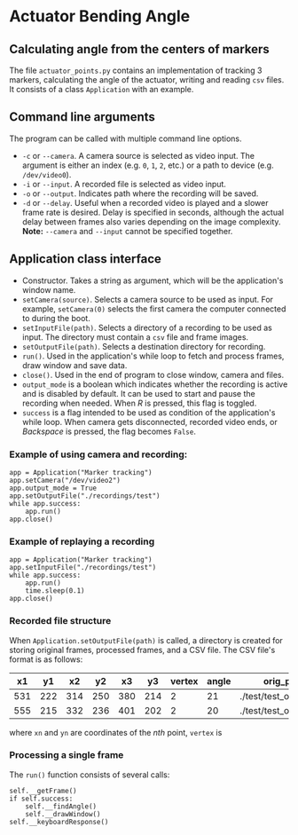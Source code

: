 # Actuator Bending Angle

## Calculating angle from the centers of markers
The file `actuator_points.py` contains an implementation of tracking 3 markers, calculating the angle of the actuator, writing and reading `csv` files. It consists of a class `Application` with an example.

## Command line arguments
The program can be called with multiple command line options.
- `-c` or `--camera`. A camera source is selected as video input. The argument is either an index (e.g. `0`, `1`, `2`, etc.) or a path to device (e.g. `/dev/video0`).
- `-i` or `--input`. A recorded file is selected as video input.
- `-o` or `--output`. Indicates path where the recording will be saved.
- `-d` or `--delay`. Useful when a recorded video is played and a slower frame rate is desired. Delay is specified in seconds, although the actual delay between frames also varies depending on the image complexity.
**Note:** `--camera` and `--input` cannot be specified together.

## Application class interface
- Constructor. Takes a string as argument, which will be the application's window name.
- `setCamera(source)`. Selects a camera source to be used as input. For example, `setCamera(0)` selects the first camera the computer connected to during the boot.
- `setInputFile(path)`. Selects a directory of a recording to be used as input. The directory must contain a `csv` file and frame images.
- `setOutputFile(path)`. Selects a destination directory for recording.
- `run()`. Used in the application's while loop to fetch and process frames, draw window and save data.
- `close()`. Used in the end of program to close window, camera and files.
- `output_mode` is a boolean which indicates whether the recording is active and is disabled by default. It can be used to start and pause the recording when needed. When *R* is pressed, this flag is toggled.
- `success` is a flag intended to be used as condition of the application's while loop. When camera gets disconnected, recorded video ends, or *Backspace* is pressed, the flag becomes `False`.

### Example of using camera and recording:
```
app = Application("Marker tracking")
app.setCamera("/dev/video2")
app.output_mode = True
app.setOutputFile("./recordings/test")
while app.success:
	app.run()
app.close()
```
	
### Example of replaying a recording
```
app = Application("Marker tracking")
app.setInputFile("./recordings/test")
while app.success:
    app.run()
	time.sleep(0.1)
app.close()
```

### Recorded file structure
When `Application.setOutputFile(path)` is called, a directory is created for storing original frames, processed frames, and a CSV file. The CSV file's format is as follows:

|x1|y1|x2|y2|x3|y3|vertex|angle|orig\_path|marked\_path|
|---|---|---|---|---|---|---|---|---|---|
|531|222|314|250|380|214|2|21|./test/test\_orig\_1.png|./test/test\_marked\_1.png|
|555|215|332|236|401|202|2|20|./test/test\_orig\_1.png|./test/test\_marked\_2.png|

where `xn` and `yn` are coordinates of the *nth* point, `vertex` is 

### Processing a single frame
The `run()` function consists of several calls:
```
self.__getFrame()
if self.success:
	self.__findAngle()
	self.__drawWindow()
self.__keyboardResponse()
```
